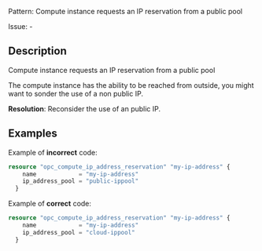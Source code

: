 Pattern: Compute instance requests an IP reservation from a public pool

Issue: -

## Description

Compute instance requests an IP reservation from a public pool

The compute instance has the ability to be reached from outside, you might want to sonder the use of a non public IP.

**Resolution**: Reconsider the use of an public IP.

## Examples

Example of **incorrect** code:

```terraform
resource "opc_compute_ip_address_reservation" "my-ip-address" {
	name            = "my-ip-address"
	ip_address_pool = "public-ippool"
  }
```

Example of **correct** code:

```terraform
resource "opc_compute_ip_address_reservation" "my-ip-address" {
	name            = "my-ip-address"
	ip_address_pool = "cloud-ippool"
  }
```